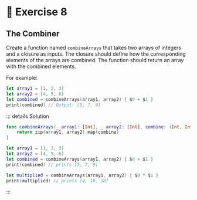 # 🤯 Exercise 8

## The Combiner

Create a function named `combineArrays` that takes two arrays of integers and a closure as inputs. The closure should define how the corresponding elements of the arrays are combined. The function should return an array with the combined elements.

For example:

```swift
let array1 = [1, 2, 3]
let array2 = [4, 5, 6]
let combined = combineArrays(array1, array2) { $0 + $1 }
print(combined) // Output: [5, 7, 9]
```

::: details Solution

```swift
func combineArrays(_ array1: [Int], _ array2: [Int], combine: (Int, Int) -> Int) -> [Int] {
    return zip(array1, array2).map(combine)
}

let array1 = [1, 2, 3]
let array2 = [4, 5, 6]
let combined = combineArrays(array1, array2) { $0 + $1 }
print(combined) // prints [5, 7, 9]

let multiplied = combineArrays(array1, array2) { $0 * $1 }
print(multiplied) // prints [4, 10, 18]
```

:::
